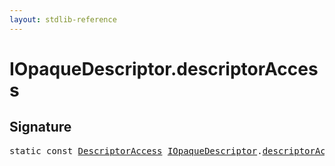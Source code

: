 ```yaml
---
layout: stdlib-reference
---
```


# IOpaqueDescriptor.descriptorAccess

## Signature
<pre>
<span class='code_keyword'>static</span> <span class='code_keyword'>const</span> <a href="/stdlib-reference/types/descriptoraccess-0a/index" class="code_type">DescriptorAccess</a> <a href="/stdlib-reference/interfaces/iopaquedescriptor-017/index" class="code_type">IOpaqueDescriptor</a>.<a href="/stdlib-reference/interfaces/iopaquedescriptor-017/descriptoraccess-a" class="code_var">descriptorAccess</a>;
</pre>

